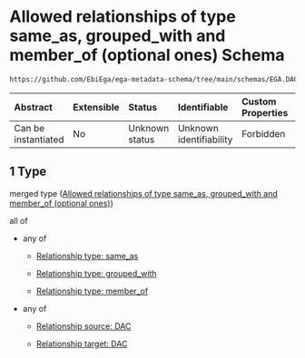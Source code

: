 # Allowed relationships of type same\_as, grouped\_with and member\_of (optional ones) Schema

```txt
https://github.com/EbiEga/ega-metadata-schema/tree/main/schemas/EGA.DAC.json#/properties/dac_relationships/items/allOf/1/anyOf/1
```



| Abstract            | Extensible | Status         | Identifiable            | Custom Properties | Additional Properties | Access Restrictions | Defined In                                                             |
| :------------------ | :--------- | :------------- | :---------------------- | :---------------- | :-------------------- | :------------------ | :--------------------------------------------------------------------- |
| Can be instantiated | No         | Unknown status | Unknown identifiability | Forbidden         | Allowed               | none                | [EGA.DAC.json\*](../../../schemas/EGA.DAC.json "open original schema") |

## 1 Type

merged type ([Allowed relationships of type same\_as, grouped\_with and member\_of (optional ones)](ega-8-properties-dac-relationships-items-allof-relationship-constraints-for-a-dac-anyof-allowed-relationships-of-type-same_as-grouped_with-and-member_of-optional-ones.md))

all of

*   any of

    *   [Relationship type: same_as](ega-12-definitions-relationship-type-same_as.md "check type definition")

    *   [Relationship type: grouped_with](ega-12-definitions-relationship-type-grouped_with.md "check type definition")

    *   [Relationship type: member_of](ega-12-definitions-relationship-type-member_of.md "check type definition")

*   any of

    *   [Relationship source: DAC](ega-12-definitions-relationship-source-dac.md "check type definition")

    *   [Relationship target: DAC](ega-12-definitions-relationship-target-dac.md "check type definition")
